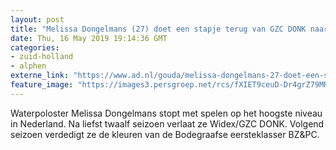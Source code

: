 ```yaml
---
layout: post
title: "Melissa Dongelmans (27) doet een stapje terug van GZC DONK naar BZ&PC"
date: Thu, 16 May 2019 19:14:36 GMT
categories: 
- zuid-holland 
- alphen 
externe_link: "https://www.ad.nl/gouda/melissa-dongelmans-27-doet-een-stapje-terug-van-gzc-donk-naar-bzenpc~ae7efe03/"
feature_image: "https://images3.persgroep.net/rcs/fXIET9ceuD-Dr4grZ79MR_f1jz0/diocontent/121925298/_fitwidth/400/?appId=21791a8992982cd8da851550a453bd7f&quality=0.7"
---
```


Waterpoloster Melissa Dongelmans stopt met spelen op het hoogste niveau in Nederland. Na liefst twaalf seizoen verlaat ze Widex/GZC DONK. Volgend seizoen verdedigt ze de kleuren van de Bodegraafse eersteklasser BZ&PC.
